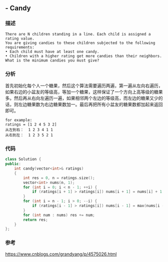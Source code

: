 ## - Candy

### 描述

```
There are N children standing in a line. Each child is assigned a rating value.
You are giving candies to these children subjected to the following requirements:
• Each child must have at least one candy.
• Children with a higher rating get more candies than their neighbors.
What is the minimum candies you must give?
```

### 分析

首先初始化每个人一个糖果，然后这个算法需要遍历两遍，第一遍从左向右遍历，如果右边的小盆友的等级高，等加一个糖果，这样保证了一个方向上高等级的糖果多。然后再从右向左遍历一遍，如果相邻两个左边的等级高，而左边的糖果又少的话，则左边糖果数为右边糖果数加一。最后再把所有小盆友的糖果数都加起来返回即可。

```
for example:
ratings = [1 2 4 5 3 2]
从左到右：  1 2 3 4 1 1
从右到左：  1 2 3 5 2 1
```

### 代码

```C++
class Solution {
public:
    int candy(vector<int>& ratings) 
    {
        int res = 0, n = ratings.size();
        vector<int> nums(n, 1);
        for (int i = 0; i < n - 1; ++i) {
            if (ratings[i + 1] > ratings[i]) nums[i + 1] = nums[i] + 1;
        }
        for (int i = n - 1; i > 0; --i) {
            if (ratings[i - 1] > ratings[i]) nums[i - 1] = max(nums[i - 1], nums[i] + 1);
        }
        for (int num : nums) res += num;
        return res;
    }
};
```

### 参考
https://www.cnblogs.com/grandyang/p/4575026.html
